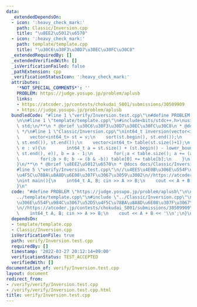```yaml
---
data:
  _extendedDependsOn:
  - icon: ':heavy_check_mark:'
    path: Classic/Inversion.cpp
    title: "\u8EE2\u5012\u6570"
  - icon: ':heavy_check_mark:'
    path: template/template.cpp
    title: "\u30C6\u30F3\u30D7\u30EC\u30FC\u30C8"
  _extendedRequiredBy: []
  _extendedVerifiedWith: []
  _isVerificationFailed: false
  _pathExtension: cpp
  _verificationStatusIcon: ':heavy_check_mark:'
  attributes:
    '*NOT_SPECIAL_COMMENTS*': ''
    PROBLEM: https://judge.yosupo.jp/problem/aplusb
    links:
    - https://atcoder.jp/contests/chokudai_S001/submissions/30509909
    - https://judge.yosupo.jp/problem/aplusb
  bundledCode: "#line 1 \"verify/Inversion.test.cpp\"\n#define PROBLEM \"https://judge.yosupo.jp/problem/aplusb\"\
    \n\n#line 1 \"template/template.cpp\"\n#include<bits/stdc++.h>\nusing namespace\
    \ std;\n/**\n * @brief \u30C6\u30F3\u30D7\u30EC\u30FC\u30C8\n * @docs docs/template/template.md\n\
    \ */\n#line 1 \"Classic/Inversion.cpp\"\nint64_t inversion(vector<int64_t> &v){\n\
    \    vector<int64_t> st = v;\n    sort(st.begin(), st.end());\n    st.erase(unique(st.begin(),\
    \ st.end()), st.end());\n    vector<int64_t> table(st.size()+1);\n    for(auto\
    \ e : v){\n        int64_t a = st.size() + (st.begin() - lower_bound(st.begin(),\
    \ st.end(), e)), b = a - 1;\n        for(;a < table.size(); a += (a & -a)) ++table[a];\n\
    \        for(;b > 0; b -= (b & -b)) table[0] += table[b];\n    }\n    return table[0];\n\
    }\n/**\n * @brief \u8EE2\u5012\u6570\n * @docs docs/Classic/Inversion.md\n */\n\
    #line 5 \"verify/Inversion.test.cpp\"\n//\u4EE5\u4E0B\u306E\u554F\u984C\u3067\u52D5\
    \u4F5C\u78BA\u8A8D\u6E08\u307F\u3067\u3059\u3002\n//https://atcoder.jp/contests/chokudai_S001/submissions/30509909\n\
    \nint main(){\n    int64_t A, B; cin >> A >> B;\n    cout << A + B << '\\n';\n\
    }\n"
  code: "#define PROBLEM \"https://judge.yosupo.jp/problem/aplusb\"\n\n#include \"\
    ../template/template.cpp\"\n#include \"../Classic/Inversion.cpp\"\n//\u4EE5\u4E0B\
    \u306E\u554F\u984C\u3067\u52D5\u4F5C\u78BA\u8A8D\u6E08\u307F\u3067\u3059\u3002\
    \n//https://atcoder.jp/contests/chokudai_S001/submissions/30509909\n\nint main(){\n\
    \    int64_t A, B; cin >> A >> B;\n    cout << A + B << '\\n';\n}\n"
  dependsOn:
  - template/template.cpp
  - Classic/Inversion.cpp
  isVerificationFile: true
  path: verify/Inversion.test.cpp
  requiredBy: []
  timestamp: '2022-03-27 20:12:14+09:00'
  verificationStatus: TEST_ACCEPTED
  verifiedWith: []
documentation_of: verify/Inversion.test.cpp
layout: document
redirect_from:
- /verify/verify/Inversion.test.cpp
- /verify/verify/Inversion.test.cpp.html
title: verify/Inversion.test.cpp
---
```

